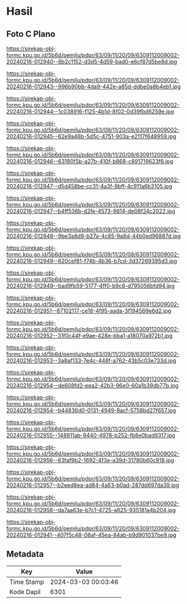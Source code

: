 # Hasil

## Foto C Plano

https://sirekap-obj-formc.kpu.go.id/5b6d/pemilu/pdpr/63/09/11/20/09/6309112009002-20240216-012940--8b2c1152-d3d5-4d59-bad0-e6cf87d5be8d.jpg

https://sirekap-obj-formc.kpu.go.id/5b6d/pemilu/pdpr/63/09/11/20/09/6309112009002-20240216-012943--996b90bb-4da9-442e-a85d-ddbe0a8b4eb1.jpg

https://sirekap-obj-formc.kpu.go.id/5b6d/pemilu/pdpr/63/09/11/20/09/6309112009002-20240216-012944--1c038916-f125-4b1d-8f02-0d39fbd6259e.jpg

https://sirekap-obj-formc.kpu.go.id/5b6d/pemilu/pdpr/63/09/11/20/09/6309112009002-20240216-012945--62e9a46b-5d5c-4751-903a-e2117f648959.jpg

https://sirekap-obj-formc.kpu.go.id/5b6d/pemilu/pdpr/63/09/11/20/09/6309112009002-20240216-012946--63180f5b-a27b-410f-b868-c891719623f6.jpg

https://sirekap-obj-formc.kpu.go.id/5b6d/pemilu/pdpr/63/09/11/20/09/6309112009002-20240216-012947--d5d458be-cc31-4a3f-9bff-4c911a6b3105.jpg

https://sirekap-obj-formc.kpu.go.id/5b6d/pemilu/pdpr/63/09/11/20/09/6309112009002-20240216-012947--b4ff536b-d2fe-4573-9814-de08f24c2022.jpg

https://sirekap-obj-formc.kpu.go.id/5b6d/pemilu/pdpr/63/09/11/20/09/6309112009002-20240216-012948--9be3a8d9-b27a-4c85-9a8d-44b0ed96887d.jpg

https://sirekap-obj-formc.kpu.go.id/5b6d/pemilu/pdpr/63/09/11/20/09/6309112009002-20240216-012949--620cef81-f74b-4b36-b7cd-3d37269395d3.jpg

https://sirekap-obj-formc.kpu.go.id/5b6d/pemilu/pdpr/63/09/11/20/09/6309112009002-20240216-012949--bad9fb59-5177-4ff0-b9c8-d795056bfd94.jpg

https://sirekap-obj-formc.kpu.go.id/5b6d/pemilu/pdpr/63/09/11/20/09/6309112009002-20240216-012951--87102117-ce18-4f95-aada-3f194569e6d2.jpg

https://sirekap-obj-formc.kpu.go.id/5b6d/pemilu/pdpr/63/09/11/20/09/6309112009002-20240216-012952--31f0c44f-e9ae-428e-bba1-a18070a972b1.jpg

https://sirekap-obj-formc.kpu.go.id/5b6d/pemilu/pdpr/63/09/11/20/09/6309112009002-20240216-012953--3a8af133-7e4c-448f-a762-43b5c03e733d.jpg

https://sirekap-obj-formc.kpu.go.id/5b6d/pemilu/pdpr/63/09/11/20/09/6309112009002-20240216-012954--de608fd2-eea2-42b3-96e0-60a1b39db77b.jpg

https://sirekap-obj-formc.kpu.go.id/5b6d/pemilu/pdpr/63/09/11/20/09/6309112009002-20240216-012954--b44836d0-0131-4949-8acf-5758bd27f657.jpg

https://sirekap-obj-formc.kpu.go.id/5b6d/pemilu/pdpr/63/09/11/20/09/6309112009002-20240216-012955--148911ab-9440-4978-b252-fb8e0bad9317.jpg

https://sirekap-obj-formc.kpu.go.id/5b6d/pemilu/pdpr/63/09/11/20/09/6309112009002-20240216-012956--83faf9b2-1692-4f3e-a39d-31780b60c918.jpg

https://sirekap-obj-formc.kpu.go.id/5b6d/pemilu/pdpr/63/09/11/20/09/6309112009002-20240216-012957--b2eed8ea-ad84-4a63-b0ad-287dd697da39.jpg

https://sirekap-obj-formc.kpu.go.id/5b6d/pemilu/pdpr/63/09/11/20/09/6309112009002-20240216-012958--da7aa63e-b7c1-4725-a625-935181a4b204.jpg

https://sirekap-obj-formc.kpu.go.id/5b6d/pemilu/pdpr/63/09/11/20/09/6309112009002-20240216-012941--407f5c48-08af-45ea-84ab-b9d901037be9.jpg


## Metadata

| Key        | Value               |
| ---------- | ------------------- |
| Time Stamp | 2024-03-03 00:03:46 |
| Kode Dapil | 6301                |



